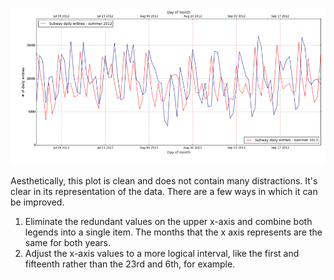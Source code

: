 ![Image of jpmora69 Subway Daily Entries chart](https://github.com/jpmora69/PUI2015_jpmora/raw/master/HW8/Plot.png)

Aesthetically, this plot is clean and does not contain many distractions. It's clear in its representation of the data. There are a few ways in which it can be improved.

1. Eliminate the redundant values on the upper x-axis and combine both legends into a single item. The months that the x axis represents are the same for both years.
2. Adjust the x-axis values to a more logical interval, like the first and fifteenth rather than the 23rd and 6th, for example.
